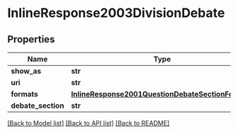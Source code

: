 # InlineResponse2003DivisionDebate

## Properties
Name | Type | Description | Notes
------------ | ------------- | ------------- | -------------
**show_as** | **str** |  | 
**uri** | **str** |  | 
**formats** | [**InlineResponse2001QuestionDebateSectionFormats**](InlineResponse2001QuestionDebateSectionFormats.md) |  | 
**debate_section** | **str** |  | 

[[Back to Model list]](../README.md#documentation-for-models) [[Back to API list]](../README.md#documentation-for-api-endpoints) [[Back to README]](../README.md)


